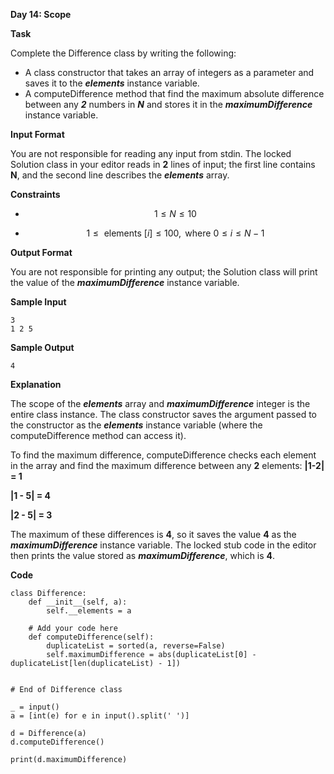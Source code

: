 **Day 14: Scope**

**Task**

Complete the Difference class by writing the following:

- A class constructor that takes an array of integers as a parameter and saves it to the ***elements*** instance variable.
- A computeDifference method that find the maximum absolute difference between any ***2*** numbers in ***N*** and stores it in the ***maximumDifference*** instance variable.

**Input Format**

You are not responsible for reading any input from stdin. The locked Solution class in your editor reads in **2** lines of input; the first line contains **N**, and the second line describes the ***elements*** array.

**Constraints**

- $$
  1 \leq N \leq 10
  $$

- $$
  1 \leq \text { elements }[i] \leq 100, \text { where } 0 \leq i \leq N-1
  $$

**Output Format**

You are not responsible for printing any output; the Solution class will print the value of the ***maximumDifference*** instance variable.

**Sample Input**

```
3
1 2 5
```

**Sample Output**

```
4
```

**Explanation**

The scope of the ***elements*** array and ***maximumDifference*** integer is the entire class instance. The class constructor saves the argument passed to the constructor as the ***elements*** instance variable (where the computeDifference method can access it).

To find the maximum difference, computeDifference checks each element in the array and find the maximum difference between any **2** elements: **|1-2| = 1**

**|1 - 5| = 4**

**|2 - 5| = 3**

The maximum of these differences is **4**, so it saves the value **4**  as the ***maximumDifference*** instance variable. The locked stub code in the editor then prints the value stored as ***maximumDifference***, which is **4**.

**Code**

```
class Difference:
    def __init__(self, a):
        self.__elements = a

	# Add your code here
    def computeDifference(self):
        duplicateList = sorted(a, reverse=False)
        self.maximumDifference = abs(duplicateList[0] - duplicateList[len(duplicateList) - 1])


# End of Difference class

_ = input()
a = [int(e) for e in input().split(' ')]

d = Difference(a)
d.computeDifference()

print(d.maximumDifference)
```



